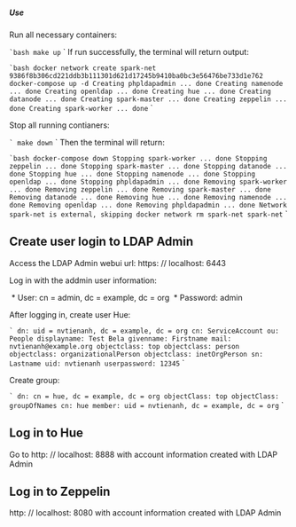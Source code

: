 ##### Use

Run all necessary containers:

`` `bash
make up
`` `
If run successfully, the terminal will return output:

`` `bash
docker network create spark-net
9386f8b306cd221ddb3b111301d621d17245b9410ba0bc3e56476be733d1e762
docker-compose up -d
Creating phpldapadmin ... done
Creating namenode ... done
Creating openldap ... done
Creating hue ... done
Creating datanode ... done
Creating spark-master ... done
Creating zeppelin ... done
Creating spark-worker ... done
`` `

Stop all running contianers:

`` `
make down
`` `
Then the terminal will return:

`` `bash
docker-compose down
Stopping spark-worker ... done
Stopping zeppelin ... done
Stopping spark-master ... done
Stopping datanode ... done
Stopping hue ... done
Stopping namenode ... done
Stopping openldap ... done
Stopping phpldapadmin ... done
Removing spark-worker ... done
Removing zeppelin ... done
Removing spark-master ... done
Removing datanode ... done
Removing hue ... done
Removing namenode ... done
Removing openldap ... done
Removing phpldapadmin ... done
Network spark-net is external, skipping
docker network rm spark-net
spark-net
`` `

## Create user login to LDAP Admin

Access the LDAP Admin webui url: https: // localhost: 6443

Log in with the addmin user information:

 * User: cn = admin, dc = example, dc = org
 * Password: admin

After logging in, create user Hue:

`` `
dn: uid = nvtienanh, dc = example, dc = org
cn: ServiceAccount
ou: People
displayname: Test Bela
givenname: Firstname
mail: nvtienanh@example.org
objectclass: top
objectclass: person
objectclass: organizationalPerson
objectclass: inetOrgPerson
sn: Lastname
uid: nvtienanh
userpassword: 12345
`` `

Create group:

`` `
dn: cn = hue, dc = example, dc = org
objectClass: top
objectClass: groupOfNames
cn: hue
member: uid = nvtienanh, dc = example, dc = org
`` `

## Log in to Hue

Go to http: // localhost: 8888 with account information created with LDAP Admin


## Log in to Zeppelin

http: // localhost: 8080 with account information created with LDAP Admin

